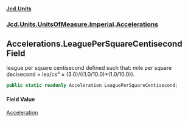 #### [Jcd.Units](index.md 'index')
### [Jcd.Units.UnitsOfMeasure.Imperial](Jcd.Units.UnitsOfMeasure.Imperial.md 'Jcd.Units.UnitsOfMeasure.Imperial').[Accelerations](Accelerations.md 'Jcd.Units.UnitsOfMeasure.Imperial.Accelerations')

## Accelerations.LeaguePerSquareCentisecond Field

league per square centisecond defined such that: mile per square decisecond = lea/cs² ×
(3.0)/((1.0/10.0)*(1.0/10.0)).

```csharp
public static readonly Acceleration LeaguePerSquareCentisecond;
```

#### Field Value
[Acceleration](Acceleration.md 'Jcd.Units.UnitTypes.Acceleration')